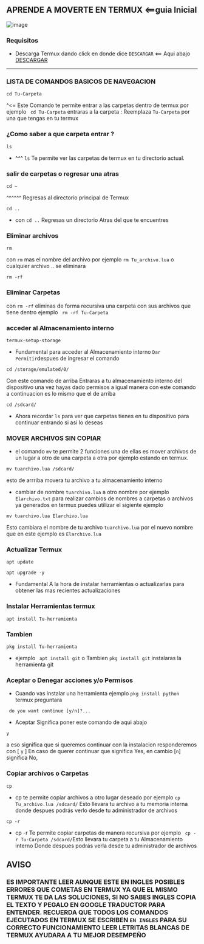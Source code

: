 ## APRENDE A MOVERTE EN TERMUX <==guia Inicial

![image](https://cdn.discordapp.com/attachments/1120450661050499083/1166656601738973244/Picsart_23-10-25_00-25-18-632.jpg?ex=654b48a1&is=6538d3a1&hm=075a358a39837d5b347770bc24821abbfa057e657db6d6d9d566fa9b3bf4e56b&)

### Requisitos
* Descarga Termux dando click en donde dice `DESCARGAR` <== Aqui abajo
[DESCARGAR](https://f-droid.org/repo/com.termux_118.apk)
________________________________________________________________________

### LISTA DE COMANDOS BASICOS DE NAVEGACION

```
cd Tu-Carpeta
```
^<= Este Comando te permite entrar a las carpetas dentro de termux
por ejemplo ` cd Tu-Carpeta` entraras a la carpeta : Reemplaza `Tu-Carpeta` por una que tengas en tu termux

### ¿Como saber a que carpeta entrar ?

```
ls
```
* ^^^ `ls` Te permite ver las carpetas de termux en tu directorio actual.

### salir de carpetas o regresar una atras 

```
cd ~
```
^^^^^^ Regresas al directorio principal de Termux 

```
cd ..
```
* con `cd ..` Regresas un directorio Atras del que te encuentres 

### Eliminar archivos

```
rm
```
con `rm` mas el nombre del archivo por ejemplo `rm Tu_archivo.lua` o cualquier archivo .. se eliminara

```
rm -rf 
```
### Eliminar Carpetas
con `rm -rf` eliminas de forma recursiva una carpeta con sus archivos que tiene dentro
ejemplo ` rm -rf Tu-Carpeta`

### acceder al Almacenamiento interno

```
termux-setup-storage
```
* Fundamental para acceder al Almacenamiento interno `Dar Permitir`despues de ingresar el comando
```
cd /storage/emulated/0/
```
Con este comando de arriba Entraras a tu almacenamiento interno del dispositivo una vez hayas dado permisos 
a igual manera con este comando a continuacion es lo mismo que el de arriba
```
cd /sdcard/
```
* Ahora recordar `ls` para ver que carpetas tienes en tu dispositivo para continuar entrando si asi lo deseas 

### MOVER ARCHIVOS SIN COPIAR
* el comando `mv` te permite 2 funciones una de ellas es mover archivos de un lugar a otro de una carpeta a otra por ejemplo
estando en termux.
```
mv tuarchivo.lua /sdcard/
```
esto de arrriba movera tu archivo a tu almacenamiento interno 
* cambiar de nombre `tuarchivo.lua` a otro nombre por ejemplo `Elarchivo.txt`
para realizar cambios de nombres a carpetas o archivos ya generados en termux puedes utilizar el sigiente ejemplo
```
mv tuarchivo.lua Elarchivo.lua
```
Esto cambiara el nombre de tu archivo `tuarchivo.lua` por el nuevo nombre que en este ejemplo es `Elarchivo.lua`

### Actualizar Termux
```
apt update
```
```
apt upgrade -y
```
* Fundamental A la hora de instalar herramientas o actualizarlas para obtener las mas recientes actualizaciones
### Instalar Herramientas termux 

```
apt install Tu-herramienta
```
### Tambien 
```
pkg install Tu-herramienta
```
* ejemplo ` apt install git` o Tambien `pkg install git` instalaras la herramienta git

### Aceptar o Denegar acciones y/o Permisos

* Cuando vas instalar una herramienta ejemplo `pkg install python` termux preguntara

` do you want continue [y/n]?...`
* Aceptar Significa poner este comando de aqui abajo
```
y
```

a eso significa que si queremos continuar con la instalacion 
responderemos con [ `y` ] En caso de querer continuar
que significa Yes, en cambio [`n`] significa No, 

### Copiar archivos o Carpetas 

```
cp
```
* cp  te permite copiar archivos a otro lugar deseado por ejemplo `cp Tu_archivo.lua /sdcard/` Esto llevara tu archivo a tu memoria interna donde despues podrás verlo desde tu administrador de archivos 
```
cp -r
```
* cp -r  Te permite copiar carpetas de manera recursiva por ejemplo ` cp -r Tu-Carpeta /sdcard/`Esto llevara tu carpeta a tu Almacenamiento interno Donde despues podrás verla desde tu administrador de archivos

## AVISO
### ES IMPORTANTE LEER AUNQUE ESTE EN INGLES POSIBLES ERRORES QUE COMETAS EN TERMUX YA QUE EL MISMO TERMUX TE DA LAS SOLUCIONES, SI NO SABES INGLES COPIA EL TEXTO Y PEGALO EN GOOGLE TRADUCTOR PARA ENTENDER. RECUERDA QUE TODOS LOS COMANDOS EJECUTADOS EN TERMUX SE ESCRIBEN `EN INGLES` PARA SU CORRECTO FUNCIONAMIENTO LEER LETRITAS BLANCAS DE TERMUX AYUDARA A TU MEJOR DESEMPEÑO




